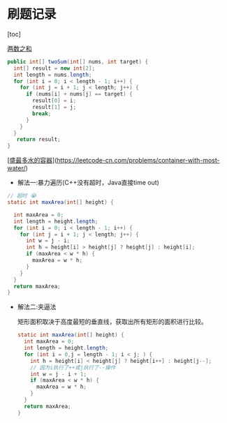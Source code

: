 # 刷题记录

[toc]

[两数之和](https://leetcode-cn.com/problems/two-sum/)

```java
public int[] twoSum(int[] nums, int target) {     	
  int[] result = new int[2];
  int length = nums.length;
  for (int i = 0; i < length - 1; i++) {
    for (int j = i + 1; j < length; j++) {
      if (nums[i] + nums[j] == target) {
        result[0] = i;
        result[1] = j;
        break;
      }
    }
  }
   return result;
}
```



[[盛最多水的容器](https://leetcode-cn.com/problems/container-with-most-water/)](https://leetcode-cn.com/problems/container-with-most-water/)

- 解法一:暴力遍历(C++没有超时，Java直接time out)

```java
// 超时 😭
static int maxArea(int[] height) {

  int maxArea = 0;
  int length = height.length;
  for (int i = 0; i < length - 1; i++) {
    for (int j = i + 1; j < length; j++) {
      int w = j - i;
      int h = height[i] > height[j] ? height[j] : height[i];
      if (maxArea < w * h) {
        maxArea = w * h;
      }
    }	
  }
  return maxArea;
}
```

- 解法二:夹逼法

  矩形面积取决于高度最短的垂直线，获取出所有矩形的面积进行比较。

  ```java
  static int maxArea(int[] height) {
    int maxArea = 0;
    int length = height.length;
    for (int i = 0,j = length - 1; i < j; ) {
      int h = height[i] < height[j] ? height[i++] : height[j--];
      // 因为i执行了++或j执行了--操作
      int w = j - i + 1;
      if (maxArea < w * h) {
        maxArea = w * h;
      }
    }
    return maxArea;
  }	
  ```

  